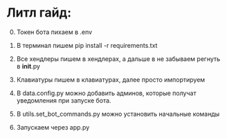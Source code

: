 # Литл гайд:

0) Токен бота пихаем в .env

1) В терминал пишем pip install -r requirements.txt

2) Все хендлеры пишем в хендлерах, а дальше в не забываем регнуть в __init__.py

3) Клавиатуры пишем в клавиатурах, далее просто импортируем

4) В data.config.py можно добавить админов, которые получат уведомления при запуске бота. 

5) В utils.set_bot_commands.py можно установить начальные команды

6) Запускаем через app.py

